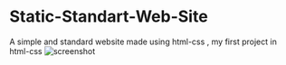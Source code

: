 # Static-Standart-Web-Site
A simple and standard website made using html-css  , my first project in html-css
![screenshot](https://onuryuksekkaya.com/wp-content/uploads/2020/12/screencapture-file-C-Users-onurm-Desktop-Docs-Web-hello-html-2020-12-10-13_47_49.jpg)

